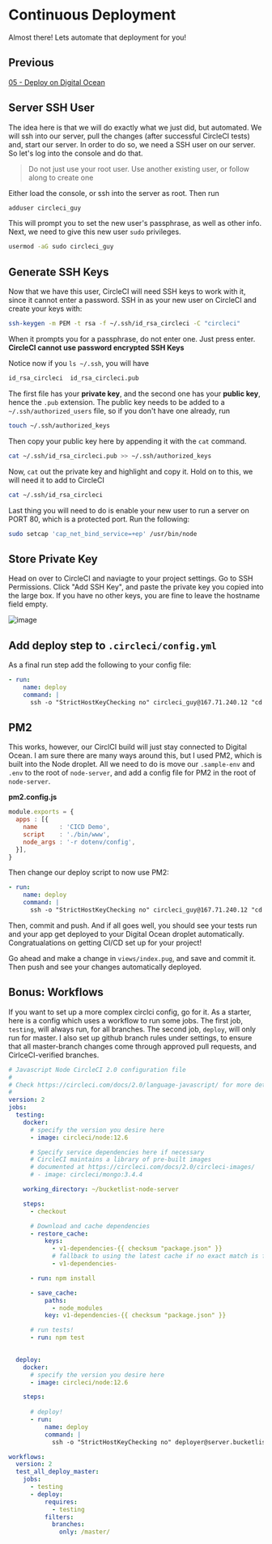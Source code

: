 # Continuous Deployment

Almost there! Lets automate that deployment for you!

## Previous

[05 - Deploy on Digital Ocean](https://github.com/full-stack-hackers/cicd-guide/blob/05-deploy/GUIDE.md)

## Server SSH User

The idea here is that we will do exactly what we just did, but automated. We will ssh into our server, pull the changes (after successful CircleCI tests) and, start our server. In order to do so, we need a SSH user on our server. So let's log into the console and do that.

> Do not just use your root user. Use another existing user, or follow along to create one

Either load the console, or ssh into the server as root. Then run

```bash
adduser circleci_guy
```

This will prompt you to set the new user's passphrase, as well as other info. Next, we need to give this new user `sudo` privileges. 

```bash
usermod -aG sudo circleci_guy
```

## Generate SSH Keys

Now that we have this user, CircleCI will need SSH keys to work with it, since it cannot enter a password. SSH in as your new user on CircleCI and create your keys with:

```bash
ssh-keygen -m PEM -t rsa -f ~/.ssh/id_rsa_circleci -C "circleci"
```

When it prompts you for a passphrase, do not enter one. Just press enter. **CircleCI cannot use password encrypted SSH Keys**

Notice now if you `ls ~/.ssh`, you will have

```bash
id_rsa_circleci  id_rsa_circleci.pub
```

The first file has your **private key**, and the second one has your **public key**, hence the `.pub` extension. The public key needs to be added to a `~/.ssh/authorized_users` file, so if you don't have one already, run

```bash
touch ~/.ssh/authorized_keys
```

Then copy your public key here by appending it with the `cat` command.

```bash
cat ~/.ssh/id_rsa_circleci.pub >> ~/.ssh/authorized_keys
```

Now, `cat` out the private key and highlight and copy it. Hold on to this, we will need it to add to CircleCI

```bash
cat ~/.ssh/id_rsa_circleci
```

Last thing you will need to do is enable your new user to run a server on PORT 80, which is a protected port. Run the following:

```bash
sudo setcap 'cap_net_bind_service=+ep' /usr/bin/node
```

## Store Private Key 

Head on over to CircleCI and naviagte to your project settings. Go to SSH Permissions. Click "Add SSH Key", and paste the private key you copied into the large box. If you have no other keys, you are fine to leave the hostname field empty.

![image](https://user-images.githubusercontent.com/31779571/70587331-aa561000-1b97-11ea-8ae0-266bd6a810d6.png)

## Add deploy step to `.circleci/config.yml`

As a final run step add the following to your config file:

```yaml
- run:
    name: deploy
    command: |
      ssh -o "StrictHostKeyChecking no" circleci_guy@167.71.240.12 "cd ~/app/node-server; git pull; npm i; npm start"
```

## PM2

This works, however, our CirclCI build will just stay connected to Digital Ocean. I am sure there are many ways around this, but I used PM2, which is built into the Node droplet. All we need to do is move our `.sample-env` and `.env` to the root of `node-server`, and add a config file for PM2 in the root of `node-server`.

**pm2.config.js**
```javascript
module.exports = {
  apps : [{
    name      : 'CICD Demo',
    script    : './bin/www',
    node_args : '-r dotenv/config',
  }],
}
```

Then change our deploy script to now use PM2:

```yaml
- run:
    name: deploy
    command: |
      ssh -o "StrictHostKeyChecking no" circleci_guy@167.71.240.12 "cd ~/app/node-server; git pull; npm i; pm2 start pm2.config.js"
```

Then, commit and push. And if all goes well, you should see your tests run and your app get deployed to your Digital Ocean droplet automatically. Congratualations on getting CI/CD set up for your project!

Go ahead and make a change in `views/index.pug`, and save and commit it. Then push and see your changes automatically deployed.

## Bonus: Workflows

If you want to set up a more complex circlci config, go for it. As a starter, here is a config which uses a workflow to run some jobs. The first job, `testing`, will always run, for all branches. The second job, `deploy`, will only run for master. I also set up github branch rules under settings, to ensure that all master-branch changes come through approved pull requests, and CirlceCI-verified branches. 

```yaml
# Javascript Node CircleCI 2.0 configuration file
#
# Check https://circleci.com/docs/2.0/language-javascript/ for more details
#
version: 2
jobs:
  testing:
    docker:
      # specify the version you desire here
      - image: circleci/node:12.6

      # Specify service dependencies here if necessary
      # CircleCI maintains a library of pre-built images
      # documented at https://circleci.com/docs/2.0/circleci-images/
      # - image: circleci/mongo:3.4.4

    working_directory: ~/bucketlist-node-server

    steps:
      - checkout

      # Download and cache dependencies
      - restore_cache:
          keys:
            - v1-dependencies-{{ checksum "package.json" }}
            # fallback to using the latest cache if no exact match is found
            - v1-dependencies-

      - run: npm install

      - save_cache:
          paths:
            - node_modules
          key: v1-dependencies-{{ checksum "package.json" }}

      # run tests!
      - run: npm test
  

  deploy:
    docker:
      # specify the version you desire here
      - image: circleci/node:12.6

    steps:
      
      # deploy!
      - run:
          name: deploy
          command: |
            ssh -o "StrictHostKeyChecking no" deployer@server.bucketlist.group "cd ~/apps/server.bucketlist.group; git pull; npm i; pm2 start pm2.config.js"

workflows:
  version: 2
  test_all_deploy_master:
    jobs:
      - testing
      - deploy:
          requires:
            - testing
          filters:
            branches:
              only: /master/
```
